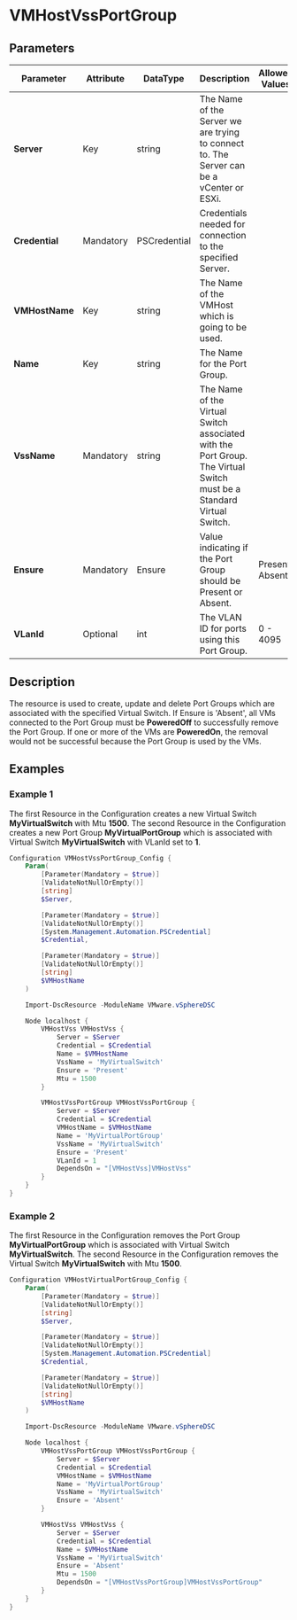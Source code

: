 # VMHostVssPortGroup

## Parameters

| Parameter | Attribute | DataType | Description | Allowed Values |
| --- | --- | --- | --- | --- |
| **Server** | Key | string | The Name of the Server we are trying to connect to. The Server can be a vCenter or ESXi. ||
| **Credential** | Mandatory | PSCredential | Credentials needed for connection to the specified Server. ||
| **VMHostName** | Key | string | The Name of the VMHost which is going to be used. ||
| **Name** | Key | string | The Name for the Port Group. ||
| **VssName** | Mandatory | string | The Name of the Virtual Switch associated with the Port Group. The Virtual Switch must be a Standard Virtual Switch. ||
| **Ensure** | Mandatory | Ensure | Value indicating if the Port Group should be Present or Absent. | Present, Absent |
| **VLanId** | Optional | int | The VLAN ID for ports using this Port Group. | 0 - 4095 |

## Description

The resource is used to create, update and delete Port Groups which are associated with the specified Virtual Switch. If Ensure is 'Absent', all VMs connected to the Port Group must be **PoweredOff** to successfully remove the Port Group. If one or more of the VMs are **PoweredOn**, the removal would not be successful because the Port Group is used by the VMs.

## Examples

### Example 1

The first Resource in the Configuration creates a new Virtual Switch **MyVirtualSwitch** with Mtu **1500**. The second Resource in the Configuration creates a new Port Group **MyVirtualPortGroup** which is associated with Virtual Switch **MyVirtualSwitch** with VLanId set to **1**.

```powershell
Configuration VMHostVssPortGroup_Config {
    Param(
        [Parameter(Mandatory = $true)]
        [ValidateNotNullOrEmpty()]
        [string]
        $Server,

        [Parameter(Mandatory = $true)]
        [ValidateNotNullOrEmpty()]
        [System.Management.Automation.PSCredential]
        $Credential,

        [Parameter(Mandatory = $true)]
        [ValidateNotNullOrEmpty()]
        [string]
        $VMHostName
    )

    Import-DscResource -ModuleName VMware.vSphereDSC

    Node localhost {
        VMHostVss VMHostVss {
            Server = $Server
            Credential = $Credential
            Name = $VMHostName
            VssName = 'MyVirtualSwitch'
            Ensure = 'Present'
            Mtu = 1500
        }

        VMHostVssPortGroup VMHostVssPortGroup {
            Server = $Server
            Credential = $Credential
            VMHostName = $VMHostName
            Name = 'MyVirtualPortGroup'
            VssName = 'MyVirtualSwitch'
            Ensure = 'Present'
            VLanId = 1
            DependsOn = "[VMHostVss]VMHostVss"
        }
    }
}
```

### Example 2

The first Resource in the Configuration removes the Port Group **MyVirtualPortGroup** which is associated with Virtual Switch **MyVirtualSwitch**. The second Resource in the Configuration removes the Virtual Switch **MyVirtualSwitch** with Mtu **1500**.

```powershell
Configuration VMHostVirtualPortGroup_Config {
    Param(
        [Parameter(Mandatory = $true)]
        [ValidateNotNullOrEmpty()]
        [string]
        $Server,

        [Parameter(Mandatory = $true)]
        [ValidateNotNullOrEmpty()]
        [System.Management.Automation.PSCredential]
        $Credential,

        [Parameter(Mandatory = $true)]
        [ValidateNotNullOrEmpty()]
        [string]
        $VMHostName
    )

    Import-DscResource -ModuleName VMware.vSphereDSC

    Node localhost {
        VMHostVssPortGroup VMHostVssPortGroup {
            Server = $Server
            Credential = $Credential
            VMHostName = $VMHostName
            Name = 'MyVirtualPortGroup'
            VssName = 'MyVirtualSwitch'
            Ensure = 'Absent'
        }

        VMHostVss VMHostVss {
            Server = $Server
            Credential = $Credential
            Name = $VMHostName
            VssName = 'MyVirtualSwitch'
            Ensure = 'Absent'
            Mtu = 1500
            DependsOn = "[VMHostVssPortGroup]VMHostVssPortGroup"
        }
    }
}
```
